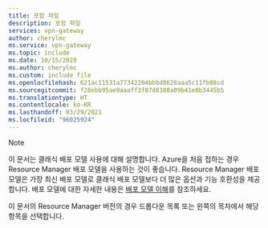 ```yaml
---
title: 포함 파일
description: 포함 파일
services: vpn-gateway
author: cherylmc
ms.service: vpn-gateway
ms.topic: include
ms.date: 10/15/2020
ms.author: cherylmc
ms.custom: include file
ms.openlocfilehash: 621ac11531a77342204bbbd8628aaa5c11fb88cd
ms.sourcegitcommit: f28ebb95ae9aaaff3f87d8388a09b41e0b3445b5
ms.translationtype: HT
ms.contentlocale: ko-KR
ms.lasthandoff: 03/29/2021
ms.locfileid: "96025924"
---
```

> [!NOTE]
> 이 문서는 클래식 배포 모델 사용에 대해 설명합니다. Azure을 처음 접하는 경우 Resource Manager 배포 모델을 사용하는 것이 좋습니다. Resource Manager 배포 모델은 가장 최신 배포 모델로 클래식 배포 모델보다 더 많은 옵션과 기능 호환성을 제공합니다. 배포 모델에 대한 자세한 내용은 [배포 모델 이해](../articles/azure-resource-manager/management/deployment-models.md)를 참조하세요.
> 
> 이 문서의 Resource Manager 버전의 경우 드롭다운 목록 또는 왼쪽의 목차에서 해당 항목을 선택합니다.
>